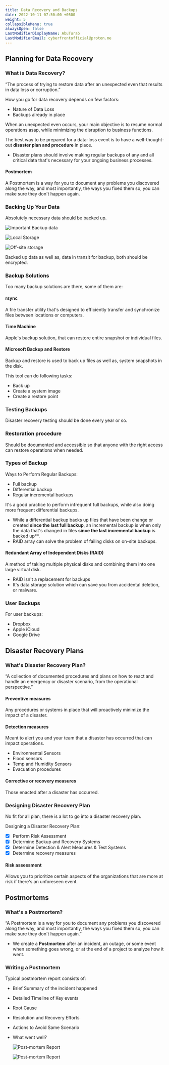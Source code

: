 ```yaml
---
title: Data Recovery and Backups
date: 2022-10-11 07:50:00 +0500
weight: 5
collapsibleMenu: true
alwaysOpen: false
LastModifierDisplayName: AbuTurab
LastModifierEmail: cyberfrontofficial@proton.me
---
```


## **Planning for Data Recovery**

### **What is Data Recovery?**
  
  “The process of trying to restore data after an unexpected even that results in data loss or corruption.”
  
  How you go for data recovery depends on few factors:
  + Nature of Data Loss
  + Backups already in place
  
  When an unexpected even occurs, your main objective is to resume normal operations asap, while minimizing the disruption to business functions.
  
  The best way to be prepared for a data-loss event is to have a well-thought-out **disaster plan and procedure** in place.
  + Disaster plans should involve making regular backups of any and all critical data that's necessary for your ongoing business processes.

#### Postmortem
  
  A Postmortem is a way for you to document any problems you discovered along the way, and most importantly, the ways you fixed them so, you can make sure they don't happen again.

### Backing Up Your Data
  
  Absolutely necessary data should be backed up.
  
  ![Important Backup data](/notes/google-it-support/Data%20Recovery%20and%20Backups.webp)
  
  ![Local Storage](/notes/google-it-support/Data%20Recovery%20and%20Backups-1.webp)
  
  ![Off-site storage](/notes/google-it-support/Data%20Recovery%20and%20Backups-2.webp)
  
  Backed up data as well as, data in transit for backup, both should be encrypted.

### **Backup Solutions**
  
  Too many backup solutions are there, some of them are:

#### rsync
  
  A file transfer utility that's designed to efficiently transfer and synchronize files between locations or computers.
#### Time Machine
  
  Apple's backup solution, that can restore entire snapshot or individual files.

#### Microsoft Backup and Restore
  
  Backup and restore is used to back up files as well as, system snapshots in the disk.
  
  This tool can do following tasks:
  + Back up
  + Create a system image
  + Create a restore point

### **Testing Backups**
  
  Disaster recovery testing should be done every year or so.

### Restoration procedure
  
  Should be documented and accessible so that anyone with the right access can restore operations when needed.

### **Types of Backup**
  
  Ways to Perform Regular Backups:
  + Full backup
  + Differential backup
  + Regular incremental backups
  
  It's a good practice to perform infrequent full backups, while also doing more frequent differential backups.
  + While a differential backup backs up files that have been change or created **since the last full backup**, an incremental backup is when only the data that's changed in files **since the last incremental backup** is backed up**.
  + RAID array can solve the problem of failing disks on on-site backups.

#### Redundant Array of Independent Disks (RAID)
  
  A method of taking multiple physical disks and combining them into one large virtual disk.
  + RAID isn't a replacement for backups
  + It's data storage solution which can save you from accidental deletion, or malware.

### User Backups
  
  For user backups:
  + Dropbox
  + Apple iCloud
  + Google Drive

## **Disaster Recovery Plans**

### **What's Disaster Recovery Plan?**
  
  “A collection of documented procedures and plans on how to react and handle an emergency or disaster scenario, from the operational perspective.”

#### Preventive measures
  
  Any procedures or systems in place that will proactively minimize the impact of a disaster.

#### Detection measures
  
  Meant to alert you and your team that a disaster has occurred that can impact operations.
  + Environmental Sensors
  + Flood sensors
  + Temp and Humidity Sensors
  + Evacuation procedures

#### Corrective or recovery measures
  
  Those enacted after a disaster has occurred.

### **Designing Disaster Recovery Plan**
  
  No fit for all plan, there is a lot to go into a disaster recovery plan.
  
  Designing a Disaster Recovery Plan:
- [x] Perform Risk Assessment
- [x] Determine Backup and Recovery Systems
- [x] Determine Detection & Alert Measures & Test Systems
- [x] Determine recovery measures

#### Risk assessment
  
  Allows you to prioritize certain aspects of the organizations that are more at risk if there's an unforeseen event.

## **Postmortems**

### What's a Postmortem?
  
“A Postmortem is a way for you to document any problems you discovered along the way, and most importantly, the ways you fixed them so, you can make sure they don't happen again.”
+ We create a **Postmortem** after an incident, an outage, or some event when something goes wrong, or at the end of a project to analyze how it went.

### Writing a Postmortem
  
Typical postmortem report consists of:
+ Brief Summary of the incident happened
+ Detailed Timeline of Key events
+ Root Cause
+ Resolution and Recovery Efforts
+ Actions to Avoid Same Scenario
+ What went well?
  
  ![Post-mortem Report](/notes/google-it-support/Data%20Recovery%20and%20Backups-3.webp)
  
  ![Post-mortem Report](/notes/google-it-support/Data%20Recovery%20and%20Backups-4.webp)
